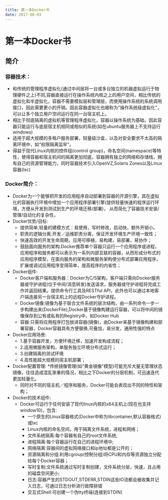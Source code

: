 ```yaml
---
title: 第一本Docker书
date: 2017-08-03
---
```


# 第一本Docker书
## 简介
### 容器技术：
* 和传统的管理程序虚拟化(通过中间层将一台或多台独立的机器虚拟运行于物理硬件之上)不同,容器直接运行在操作系统内核之上的用户空间，相比传统的虚拟化和半虚拟化，容器不需要模拟层和管理层，而使用操作系统的系统调用接口，因此需要更小的开销。因此容器虚拟化也被称为"操作系统级虚拟化"，可以让多个独立用户空间运行在同一台宿主机上。
* 相比于彻底隔离的虚拟机等管理程序虚拟化，容器以操作系统为基础，因此容器只能运行与底层宿主机相同或相似的系统(如在ubuntu服务器上不支持运行windows)
* 适用于超大规模的多租户服务部署，轻量级沙盒，以及对安全要求不太高的隔离环境中，如“权限隔离监牢”。
* 得益于现代Linux内核的控件组(control group)，命名空间(namespace)等特性，使得容器和宿主机间的隔离更加彻底，容器拥有独立的网络和存储栈，拥有自己的资源管理能力，同时容器技术引入OpenVZ,Solaris Zones以及Linux容器(lxc)

### Docker简介：
* Docker为一个能够把开发的应用程序自动部署到容器的开源引擎，其在虚拟化的容器执行环境中增加一个应用程序部署引擎(提供轻量快速的程序运行环境，方便从开发到测试到生产的环境迁移/部署)， 从而简化了容器技术安装/管理/自动化的复杂性，
* Docker优势/目标:
    * 提供简单,轻量的建模方式：易使用，写时修改，启动快，额外开销小。
    * 职责的逻辑分离:开发／运维职责分离，保证开发环境生产环境一致性；
    * 快速高效的开发生命周期，应用可移植，易构建，易部署，易协作；
    * 鼓励面向服务的架构:Docker推荐单个容器只运行一个应用程序或进程，应用程序和服务都可以表示为一系列内部互联的容器，从而形成分布式的应用程序模型，在面向服务的架构和微服务架构使分布式部署应用程序，扩展或调试应用程序变得简单，提高程序的内省性；
* Docker组件:
    * Docker客户端和服务器：Docker为C/S架构，客户端只需向Docker服务器或守护进程(位于中间/消息转发)发送请求，服务器或守护进程将完成工作并返回结果。提供命令行工具及RESTful API，此外也可以通过本地客户端连接另一台宿主机上的远程Docker守护进程。
    * Docker镜像:镜像为基于联合文件系统的层次结构，由一系列命令一步一步构建出来(DockerFile),Docker基于镜像构建运行容器，可以将中间的镜像保存到公有或私有的Registry中，如Docker Hub
    * 容器:只需将应用程序打包放进容器(镜像)，由Docker来基于镜像构建和部署容器，Docker容器具有方便替换,可叠加，易分发，通用性强的特点
* Docker应用场景:
    * 1.基于容器开发，方便环境迁移，加速开发构成流程；
    * 2.适用微服务架构，单服务独立环境分布式运行；
    * 3.创建隔离的测试环境
    * 4.高性能超大规模的宿主机部署；
* Docker配置管理:
    *传统镜像管理(如"黄金镜像"模型)可能充斥大量无管理状态镜像，往往造成混乱笨重的情况，相比之下Docker的分层机制，可迅速迭代更加轻量化。
    * 同时对不同的宿主机／程序和服务，Docker可能会表现出不同的特性和架构；
* Docker的技术组件:
    * Docker可运行于任何安装了现代linux内核的x64主机上(现在也支持window10)，包含:
        * 一个原生的Linux容器格式(Docker中称为libcontainer,默认容器格式)或lxc
        * Linux内核的命名空间，用于隔离文件系统，进程和网络；
        * 文件系统隔离:每个容器有自己的root文件系统;
        * 进程隔离:每个容器运行在自己的进程环境中;
        * 网络隔离:容器间的虚拟网络接口和ip地址都是公开的；
        * 资源隔离和分组:利用cgroup(控制分组)将CPU和内存等资源独立分配给每个Docker容器；
        * 写时复制:文件系统通过写时复制创建，文件系统分层，快速，且占用的磁盘空间更小;
        * 日志:容器产生的STDOUT,STDERR,STDIN这些IO流都会被收集并记入日志，可通过日志分析进行故障排错
        * 交互式Shell:可创建一个伪tty终端(连接到STDIN)